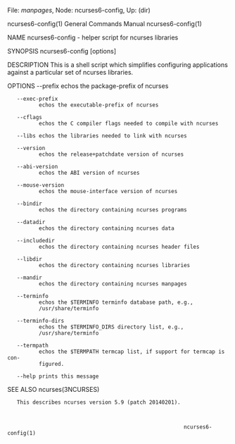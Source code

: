 File: *manpages*,  Node: ncurses6-config,  Up: (dir)

ncurses6-config(1)          General Commands Manual         ncurses6-config(1)



NAME
       ncurses6-config - helper script for ncurses libraries

SYNOPSIS
       ncurses6-config [options]

DESCRIPTION
       This  is  a  shell  script  which  simplifies  configuring applications
       against a particular set of ncurses libraries.

OPTIONS
       --prefix
              echos the package-prefix of ncurses

       --exec-prefix
              echos the executable-prefix of ncurses

       --cflags
              echos the C compiler flags needed to compile with ncurses

       --libs echos the libraries needed to link with ncurses

       --version
              echos the release+patchdate version of ncurses

       --abi-version
              echos the ABI version of ncurses

       --mouse-version
              echos the mouse-interface version of ncurses

       --bindir
              echos the directory containing ncurses programs

       --datadir
              echos the directory containing ncurses data

       --includedir
              echos the directory containing ncurses header files

       --libdir
              echos the directory containing ncurses libraries

       --mandir
              echos the directory containing ncurses manpages

       --terminfo
              echos the $TERMINFO terminfo database path, e.g.,
              /usr/share/terminfo

       --terminfo-dirs
              echos the $TERMINFO_DIRS directory list, e.g.,
              /usr/share/terminfo

       --termpath
              echos the $TERMPATH termcap list, if support for termcap is con-
              figured.

       --help prints this message

SEE ALSO
       ncurses(3NCURSES)

       This describes ncurses version 5.9 (patch 20140201).



                                                            ncurses6-config(1)
